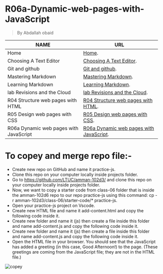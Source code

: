 # R06a-Dynamic-web-pages-with-JavaScript
> By Abdallah obaid

**NAME** | **URL**
------------ | -------------
Home | [Home](https://abdallah-obaid.github.io/learning-journal/).
Choosing A Text Editor | [Choosing A Text Editor](https://abdallah-obaid.github.io/learning-journal/choosing-A-Text-Editor).
Git and github | [Git and github](https://abdallah-obaid.github.io/learning-journal/git-and-github).
Mastering Markdown | [Mastering Markdown](https://abdallah-obaid.github.io/learning-journal/mastering-Markdown).
Learning Markdown | [Learning Markdown](https://abdallah-obaid.github.io/learning-journal/learning-Markdown).
lab Revisions and the Cloud  | [lab Revisions and the Cloud](https://abdallah-obaid.github.io/learning-journal/R03-Revisions-and-the-Cloud).
R04 Structure web pages with HTML  | [R04 Structure web pages with HTML](https://abdallah-obaid.github.io/learning-journal/R04-Structure-web-pages-with-HTML).
R05 Design web pages with CSS  | [R05 Design web pages with CSS](https://abdallah-obaid.github.io/learning-journal/R05-Design-web-pages-with-CSS).
R06a Dynamic web pages with JavaScript  | [R06a Dynamic web pages with JavaScript](https://abdallah-obaid.github.io/learning-journal/R06a-Dynamic-web-pages-with-JavaScript).

# To copey and merge repo file:-
* Create new repo on GitHub and name it practice-js.
* Clone this repo on your computer locally inside projects folder.
* Go to https://github.com/LTUC/amman-102d3/ and clone this repo on your computer locally inside projects folder. 
* Now, we want to copy a starter code from class-06 folder that is inside the amman-102d6 repo to our repo practice-js using this command:   cp -r amman-102d3/class-06/starter-code/* practice-js. 
* Open your practice-js project on Vscode.
* Create new HTML file and name it add-content.html and copy the following code inside it. 
* Create new folder and name it (js) then create a file inside this folder and name add-content.js and copy the following code inside it. 
* Create new folder and name it (js) then create a file inside this folder and name add-content.js and copy the following code inside it. 
* Open the HTML file in your browser. You should see that the JavaScript has added a greeting (in this case, Good Afternoon!) to the page. (These greetings are coming from the JavaScript file; they are not in the HTML file.) 
 



![copey](https://media.giphy.com/media/HufOeXwDOInlK/giphy.gif)